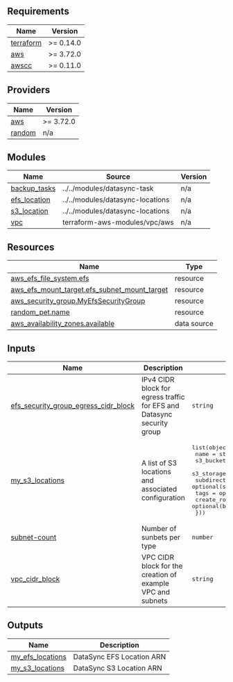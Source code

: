 <!-- BEGIN_TF_DOCS -->
## Requirements

| Name | Version |
|------|---------|
| <a name="requirement_terraform"></a> [terraform](#requirement\_terraform) | >= 0.14.0 |
| <a name="requirement_aws"></a> [aws](#requirement\_aws) | >= 3.72.0 |
| <a name="requirement_awscc"></a> [awscc](#requirement\_awscc) | >= 0.11.0 |

## Providers

| Name | Version |
|------|---------|
| <a name="provider_aws"></a> [aws](#provider\_aws) | >= 3.72.0 |
| <a name="provider_random"></a> [random](#provider\_random) | n/a |

## Modules

| Name | Source | Version |
|------|--------|---------|
| <a name="module_backup_tasks"></a> [backup\_tasks](#module\_backup\_tasks) | ../../modules/datasync-task | n/a |
| <a name="module_efs_location"></a> [efs\_location](#module\_efs\_location) | ../../modules/datasync-locations | n/a |
| <a name="module_s3_location"></a> [s3\_location](#module\_s3\_location) | ../../modules/datasync-locations | n/a |
| <a name="module_vpc"></a> [vpc](#module\_vpc) | terraform-aws-modules/vpc/aws | n/a |

## Resources

| Name | Type |
|------|------|
| [aws_efs_file_system.efs](https://registry.terraform.io/providers/hashicorp/aws/latest/docs/resources/efs_file_system) | resource |
| [aws_efs_mount_target.efs_subnet_mount_target](https://registry.terraform.io/providers/hashicorp/aws/latest/docs/resources/efs_mount_target) | resource |
| [aws_security_group.MyEfsSecurityGroup](https://registry.terraform.io/providers/hashicorp/aws/latest/docs/resources/security_group) | resource |
| [random_pet.name](https://registry.terraform.io/providers/hashicorp/random/latest/docs/resources/pet) | resource |
| [aws_availability_zones.available](https://registry.terraform.io/providers/hashicorp/aws/latest/docs/data-sources/availability_zones) | data source |

## Inputs

| Name | Description | Type | Default | Required |
|------|-------------|------|---------|:--------:|
| <a name="input_efs_security_group_egress_cidr_block"></a> [efs\_security\_group\_egress\_cidr\_block](#input\_efs\_security\_group\_egress\_cidr\_block) | IPv4 CIDR block for egress traffic for EFS and Datasync security group | `string` | `"0.0.0.0/0"` | no |
| <a name="input_my_s3_locations"></a> [my\_s3\_locations](#input\_my\_s3\_locations) | A list of S3 locations and associated configuration | <pre>list(object({<br>    name             = string<br>    s3_bucket_arn    = string<br>    s3_storage_class = optional(string)<br>    subdirectory     = optional(string)<br>    tags             = optional(map(string))<br>    create_role      = optional(bool)<br>  }))</pre> | `[]` | no |
| <a name="input_subnet-count"></a> [subnet-count](#input\_subnet-count) | Number of sunbets per type | `number` | `1` | no |
| <a name="input_vpc_cidr_block"></a> [vpc\_cidr\_block](#input\_vpc\_cidr\_block) | VPC CIDR block for the creation of example VPC and subnets | `string` | `"10.0.0.0/16"` | no |

## Outputs

| Name | Description |
|------|-------------|
| <a name="output_my_efs_locations"></a> [my\_efs\_locations](#output\_my\_efs\_locations) | DataSync EFS Location ARN |
| <a name="output_my_s3_locations"></a> [my\_s3\_locations](#output\_my\_s3\_locations) | DataSync S3 Location ARN |
<!-- END_TF_DOCS -->